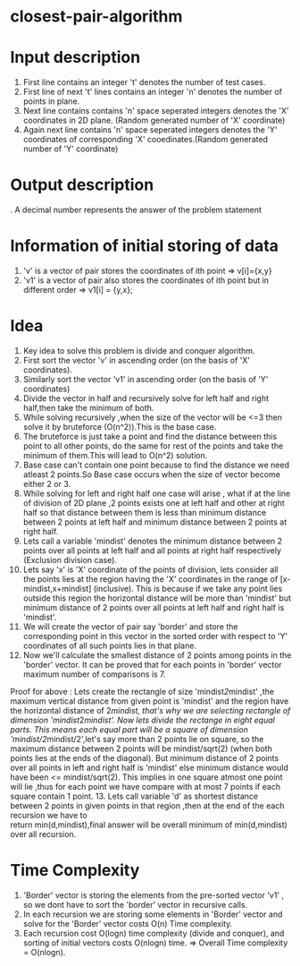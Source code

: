 # closest-pair-algorithm
# Input description
1. First line contains an integer 't' denotes the number of test cases.
2. First line of next 't' lines contains an integer 'n' denotes the number of points in plane.
3. Next line contains contains 'n' space seperated integers denotes the 'X' coordinates in 2D plane. (Random generated number of 'X' coordinate)
4. Again next line contains 'n' space seperated integers denotes the 'Y' coordinates of corresponding 'X' cooedinates.(Random generated number of 'Y' coordinate)

# Output description
. A decimal number represents the answer of the problem statement

# Information of initial storing of data
1. 'v' is a vector of pair stores the coordinates of ith point => v[i]={x,y}
2. 'v1' is a vector of pair also stores the coordinates of ith point but in different order => v1[i] = {y,x};

# Idea 
1. Key idea to solve this problem is divide and conquer algorithm.
2. First sort the vector 'v' in ascending order (on the basis of 'X' coordinates).
3. Similarly sort the vector 'v1' in ascending order (on the basis of 'Y' coordinates)
4. Divide the vector in half and recursively solve for left half and right half,then take the minimum of both.
5. While solving recursively ,when the size of the vector will be <=3 then solve it by bruteforce (O(n^2)).This is the base case.
6. The bruteforce is just take a point and find the distance between this point to all other points, do the same for rest of the points and take the minimum of         them.This will lead to O(n^2) solution.
7. Base case can't contain one point because to find the distance we need atleast 2 points.So Base case occurs when the size of vector become either 2 or 3.
8. While solving for left and right half one case will arise , what if at the line of division of 2D plane ,2 points exists one at left half and other at right       half so that distance between them is less than minimum distance between 2 points at left half and minimum distance between 2 points at right half.
9. Lets call a variable 'mindist' denotes the minimum distance between 2 points over all points at left half and all points at right half respectively (Exclusion        division case).
10. Lets say 'x' is 'X' coordinate of the points of division, lets consider all the points lies at the region having the 'X' coordinates in the range of 
  [x-mindist,x+mindist] (inclusive). This is because if we take any point lies outside this region the horizontal distance will be more than 'mindist' but 
  minimum distance of 2 points over all points at left half and right half is 'mindist'.
11. We will create the vector of pair say 'border' and store the corresponding point in this vector in the sorted order with respect to 'Y' coordinates of all such      points lies in that plane.
12. Now we'll calculate the smallest distance of 2 points among points in the 'border' vector. It can be proved that for each points in 'border' vector maximum        number of comparisons is 7.

Proof for above : Lets create the rectangle of size 'mindist*2*mindist' ,the maximum vertical distance from given point is 'mindist' and the region have the                           horizontal distance of 2*mindist, that's why we are selecting rectangle of dimension 'mindist*2*mindist'. Now lets divide the rectange in                         eight equal parts. This means each equal part will be a square of dimension 'mindist/2*mindist/2',let's say more than 2 points lie on square,
                    so the maximum distance between 2 points will be mindist/sqrt(2) (when both points lies at the ends of the diagonal). But minimum distance of                     2 points over all points in left and right half is 'mindist' else minimum distance would have been <= mindist/sqrt(2). This implies in one                         square atmost one point will lie ,thus for each point we have compare with at most 7 points if each square contain 1 point.
13. Lets call variable 'd' as shortest distance between 2 points in given points in that region ,then at the end of the each recursion we have to  
    return min(d,mindist),final answer will be overall minimum of min(d,mindist) over all recursion.
  
# Time Complexity 
1. 'Border' vector is storing the elements from the pre-sorted vector 'v1' , so we dont have to sort the 'border' vector in recursive calls.
2. In each recursion we are storing some elements in 'Border' vector and solve for the 'Border' vector costs O(n) Time complexity.
3. Each recursion cost O(logn) time complexity (divide and conquer), and sorting of initial vectors costs O(nlogn) time.
=> Overall Time complexity = O(nlogn).
